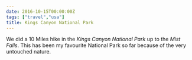 ```yaml
---
date: 2016-10-15T00:00:00Z
tags: ["travel","usa"]
title: Kings Canyon National Park
---
```


We did a 10 Miles hike in the <i>Kings Canyon National Park</i> up to
the <i>Mist Falls</i>. This has been my favourite National Park so far
because of the very untouched nature.
